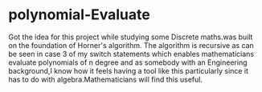 # polynomial-Evaluate 
Got the idea for this project while studying some Discrete maths.was built on the foundation of Horner's algorithm. The algorithm is recursive as can be seen in case 3 of my switch statements  which enables mathematicians evaluate polynomials of n degree and as somebody with an Engineering background,I know how it feels having a tool like this particularly since it has to do with algebra.Mathematicians will find this useful.
